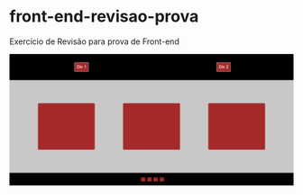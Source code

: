 # front-end-revisao-prova
Exercício de Revisão para prova de Front-end

![imagem](https://github.com/ibmec-projetos-tech/front-end-revisao-prova/blob/main/Image.png)

